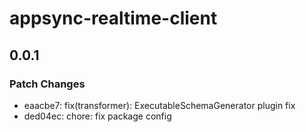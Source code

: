 # appsync-realtime-client

## 0.0.1

### Patch Changes

- eaacbe7: fix(transformer): ExecutableSchemaGenerator plugin fix
- ded04ec: chore: fix package config
